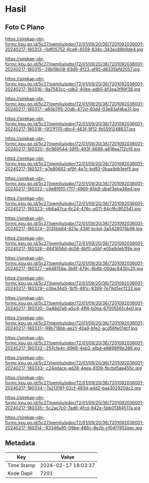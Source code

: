 # Hasil

## Foto C Plano

https://sirekap-obj-formc.kpu.go.id/5c27/pemilu/pdpr/72/01/09/20/36/7201092036001-20240217-180313--0df05752-6ce6-4559-834c-343ec68b9de4.jpg

https://sirekap-obj-formc.kpu.go.id/5c27/pemilu/pdpr/72/01/09/20/36/7201092036001-20240217-180315--26b19b08-83d9-4f23-af95-d8335bfd2057.jpg

https://sirekap-obj-formc.kpu.go.id/5c27/pemilu/pdpr/72/01/09/20/36/7201092036001-20240217-180316--9a7583cc-cdb2-40be-adb5-bf3ea3f99f38.jpg

https://sirekap-obj-formc.kpu.go.id/5c27/pemilu/pdpr/72/01/09/20/36/7201092036001-20240217-180317--a65b11f5-20db-472d-80d4-03e83af4ba31.jpg

https://sirekap-obj-formc.kpu.go.id/5c27/pemilu/pdpr/72/01/09/20/36/7201092036001-20240217-180318--0f21f170-dbc4-463f-9f12-fb5591248837.jpg

https://sirekap-obj-formc.kpu.go.id/5c27/pemilu/pdpr/72/01/09/20/36/7201092036001-20240217-180320--6c969544-58f5-493f-8688-a818ea712cf6.jpg

https://sirekap-obj-formc.kpu.go.id/5c27/pemilu/pdpr/72/01/09/20/36/7201092036001-20240217-180321--a7e80682-ef9f-4e7c-bd93-0baa9db1eef5.jpg

https://sirekap-obj-formc.kpu.go.id/5c27/pemilu/pdpr/72/01/09/20/36/7201092036001-20240217-180322--c9e8f910-f7f7-4969-85b9-dbef3eba36e4.jpg

https://sirekap-obj-formc.kpu.go.id/5c27/pemilu/pdpr/72/01/09/20/36/7201092036001-20240217-180323--db6a47ca-6c24-476c-a011-84cf6c902541.jpg

https://sirekap-obj-formc.kpu.go.id/5c27/pemilu/pdpr/72/01/09/20/36/7201092036001-20240217-180324--3135bb64-821a-434f-bcbd-3a5428075b98.jpg

https://sirekap-obj-formc.kpu.go.id/5c27/pemilu/pdpr/72/01/09/20/36/7201092036001-20240217-180326--4641856d-dc06-4bf0-a5bf-e05a9deb1f8e.jpg

https://sirekap-obj-formc.kpu.go.id/5c27/pemilu/pdpr/72/01/09/20/36/7201092036001-20240217-180327--e648158a-3b8f-479c-8b6b-00dac8430c20.jpg

https://sirekap-obj-formc.kpu.go.id/5c27/pemilu/pdpr/72/01/09/20/36/7201092036001-20240217-180329--c0be34d5-1bf5-481c-9399-7e79d5ecf232.jpg

https://sirekap-obj-formc.kpu.go.id/5c27/pemilu/pdpr/72/01/09/20/36/7201092036001-20240217-180330--0a48d7a6-a5c4-4ff4-b0ea-67005561c4e0.jpg

https://sirekap-obj-formc.kpu.go.id/5c27/pemilu/pdpr/72/01/09/20/36/7201092036001-20240217-180331--99b718bb-ae21-40a9-bfe2-acd56fe01dcf.jpg

https://sirekap-obj-formc.kpu.go.id/5c27/pemilu/pdpr/72/01/09/20/36/7201092036001-20240217-180332--257c1e4c-6968-4eb2-afbd-e8898ff6e286.jpg

https://sirekap-obj-formc.kpu.go.id/5c27/pemilu/pdpr/72/01/09/20/36/7201092036001-20240217-180333--c24edace-ad28-4eea-8109-fbcbd5aa455c.jpg

https://sirekap-obj-formc.kpu.go.id/5c27/pemilu/pdpr/72/01/09/20/36/7201092036001-20240217-180334--7a213191-02cf-483d-add2-baa302920dc2.jpg

https://sirekap-obj-formc.kpu.go.id/5c27/pemilu/pdpr/72/01/09/20/36/7201092036001-20240217-180335--5c2ac7c0-7ad6-4fcd-842e-5bb01384517a.jpg

https://sirekap-obj-formc.kpu.go.id/5c27/pemilu/pdpr/72/01/09/20/36/7201092036001-20240217-180314--93346a95-09be-466c-8e2b-cf04f7852eec.jpg


## Metadata

| Key        | Value               |
| ---------- | ------------------- |
| Time Stamp | 2024-02-17 18:03:37 |
| Kode Dapil | 7201                |



